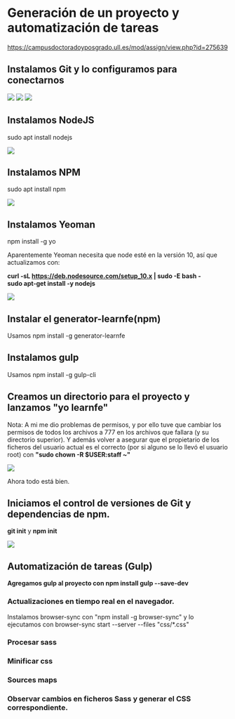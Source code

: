 # Generación de un proyecto y automatización de tareas
https://campusdoctoradoyposgrado.ull.es/mod/assign/view.php?id=275639

## Instalamos Git y lo configuramos para conectarnos

![](/images/1.png)
![](/images/2.png)
![](/images/3.png)

## Instalamos NodeJS
sudo apt install nodejs

![](/images/5.png)

## Instalamos NPM
sudo apt install npm

![](/images/8.png)

## Instalamos Yeoman
npm install -g yo

Aparentemente Yeoman necesita que node esté en la versión 10, así que actualizamos con:

**curl -sL https://deb.nodesource.com/setup_10.x | sudo -E bash -**
<br/>**sudo apt-get install -y nodejs**

![](/images/9.png)

## Instalar el generator-learnfe(npm)

Usamos npm install -g generator-learnfe

## Instalamos gulp

Usamos npm install -g gulp-cli

## Creamos un directorio para el proyecto y lanzamos "yo learnfe"
Nota: A mi me dio problemas de permisos, y por ello tuve que cambiar los permisos de todos los archivos a 777 en los archivos que fallara (y su directorio superior).
Y además volver a asegurar que el propietario de los ficheros del usuario actual es el correcto (por si alguno se lo llevó el usuario root) con **"sudo chown -R $USER:staff ~"**

![](/images/10.png)

Ahora todo está bien.

## Iniciamos el control de versiones de Git y dependencias de npm.
**git init** y **npm init**

![](/images/11.png)

## Automatización de tareas (Gulp)
**Agregamos gulp al proyecto con npm install gulp --save-dev**

### Actualizaciones en tiempo real en el navegador.
Instalamos browser-sync con "npm install -g browser-sync" y lo ejecutamos con browser-sync start --server --files "css/*.css"

### Procesar sass
### Minificar css
### Sources maps
### Observar cambios en ficheros Sass y generar el CSS correspondiente.

